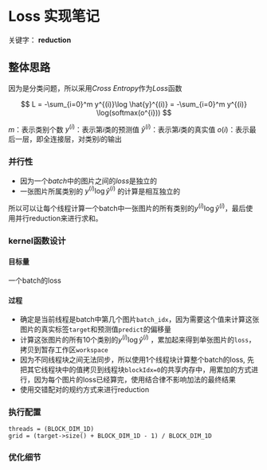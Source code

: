# Loss 实现笔记

关键字： **reduction**

## 整体思路

因为是分类问题，所以采用*Cross Entropy*作为*Loss*函数

$$
L = -\sum_{i=0}^m y^{(i)}\log \hat{y}^{(i)} = -\sum_{i=0}^m y^{(i)} \log(softmax(o^{i}))
$$

$m$：表示类别个数
$y^{(i)}$：表示第$i$类的预测值
$\hat{y}^{(i)}$：表示第$i$类的真实值
$o{(i)}$：表示最后一层，即全连接层，对类别$i$的输出



### 并行性

* 因为一个*batch*中的图片之间的*loss*是独立的
* 一张图片所属类别的 $y^{(i)}\log \hat{y}^{(i)}$ 的计算是相互独立的

所以可以让每个线程计算一个batch中一张图片的所有类别的$y^{(i)}\log \hat{y}^{(i)}$，最后使用并行reduction来进行求和。

### kernel函数设计

#### 目标量

一个batch的loss

#### 过程

* 确定是当前线程是batch中第几个图片`batch_idx`，因为需要这个值来计算这张图片的真实标签`target`和预测值`predict`的偏移量
* 计算这张图片的所有10个类别的$y^{(i)}\log \hat{y}^{(i)}$ ，累加起来得到单张图片的`loss`，拷贝到暂存工作区`workspace`
* 因为不同线程块之间无法同步，所以使用1个线程块计算整个batch的loss, 先把其它线程块中的值拷贝到线程块`blockIdx=0`的共享内存中，用累加的方式进行，因为每个图片的loss已经算完，使用结合律不影响加法的最终结果
*  使用交错配对的规约方式来进行reduction

### 执行配置

```
threads = (BLOCK_DIM_1D)
grid = (target->size() + BLOCK_DIM_1D - 1) / BLOCK_DIM_1D
```

### 优化细节






